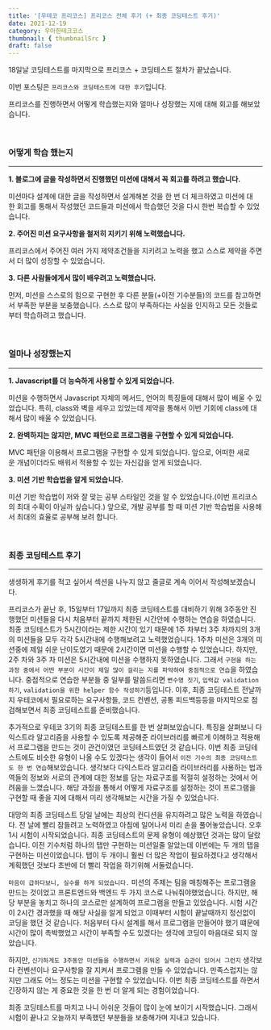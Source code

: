 ```yaml
---
title: '[우테코 프리코스] 프리코스 전체 후기 (+ 최종 코딩테스트 후기)'
date: 2021-12-19
category: 우아한테크코스
thumbnail: { thumbnailSrc }
draft: false
---
```


18일날 코딩테스트를 마지막으로 프리코스 + 코딩테스트 절차가 끝났습니다.

이번 포스팅은 `프리코스와 코딩테스트에 대한 후기`입니다.

프리코스를 진행하면서 어떻게 학습했는지와 얼마나 성장했는 지에 대해 회고를 해보았습니다.

<br>

### 어떻게 학습 했는지

---

**1. 블로그에 글을 작성하면서 진행했던 미션에 대해서 꼭 회고를 하려고 했습니다.**

미션마다 설계에 대한 글을 작성하면서 설계해본 것을 한 번 더 체크하였고 미션에 대한 회고를 통해서 작성했던 코드들과 미션에서 학습했던 것을 다시 한번 복습할 수 있었습니다.

**2. 주어진 미션 요구사항을 철저히 지키기 위해 노력했습니다.**

프리코스에서 주어진 여러 가지 제약조건들을 지키려고 노력을 했고 스스로 제약을 주면서 더 많이 성장할 수 있었습니다.

**3. 다른 사람들에게서 많이 배우려고 노력했습니다.**

먼저, 미션을 스스로의 힘으로 구현한 후 다른 분들(+이전 기수분들)의 코드를 참고하면서 부족한 부분을 보충했습니다. 스스로 많이 부족하다는 사실을 인지하고 모든 것들로부터 학습하려고 했습니다.

<br>

### 얼마나 성장했는지

---

**1. Javascript를 더 능숙하게 사용할 수 있게 되었습니다.**

미션을 수행하면서 Javascript 자체의 메서드, 언어의 특징들에 대해서 많이 배울 수 있었습니다. 특히, class와 벽을 세우고 있었는데 제약을 통해서 이번 기회에 class에 대해서 많이 배울 수 있었습니다.

**2. 완벽하지는 않지만, MVC 패턴으로 프로그램을 구현할 수 있게 되었습니다.**

MVC 패턴을 이용해서 프로그램을 구현할 수 있게 되었습니다. 앞으로, 어떠한 새로운 개념이더라도 배워서 적용할 수 있는 자신감을 얻게 되었습니다.

**3. 미션 기반 학습법을 알게 되었습니다.**

미션 기반 학습법이 저와 잘 맞는 공부 스타일인 것을 알 수 있었습니다.(이번 프리코스의 최대 수확이 아닐까 싶습니다.) 앞으로, 개발 공부를 할 때 미션 기반 학습법을 사용해서 최대의 효율로 공부해 보려 합니다.

<br>

### 최종 코딩테스트 후기

---

생생하게 후기를 적고 싶어서 섹션을 나누지 않고 줄글로 계속 이어서 작성해보겠습니다.

프리코스가 끝난 후, 15일부터 17일까지 최종 코딩테스트를 대비하기 위해 3주동안 진행했던 미션들을 다시 처음부터 끝까지 제한된 시간안에 수행하는 연습을 하였습니다. 최종 코딩테스트가 5시간이라는 제한 시간이 있기 때문에 1주 차부터 3주 차까지의 3개의 미션들을 모두 각각 5시간내에 수행해보려고 노력했었습니다. 1주차 미션은 3개의 미션중에 제일 쉬운 난이도였기 때문에 2시간이면 미션을 수행할 수 있었습니다. 하지만, 2주 차와 3주 차 미션은 5시간내에 미션을 수행하지 못하였습니다. 그래서 `구현을 하는 과정 중에서 어떤 부분이 시간이 제일 많이 걸리는 지를 파악하여 중점적으로 연습`을 하였습니다. 중점적으로 연습한 부분들 중 일부를 말씀드리면 `변수명 짓기`, `입력값 validation하기`, `validation을 위한 helper 함수 작성하기`등입니다. 이후, 최종 코딩테스트 전날까지 우테코에서 필요로하는 요구사항들, 코드 컨벤션, 공통 피드백등등을 마지막으로 점검해보면서 최종 코딩테스트를 준비했습니다.

추가적으로 우테코 3기의 최종 코딩테스트를 한 번 살펴보았습니다. 특징을 살펴보니 다익스트라 알고리즘을 사용할 수 있도록 제공해준 라이브러리를 빠르게 이해하고 적용해서 프로그램을 만드는 것이 관건이였던 코딩테스트였던 것 같습니다. 이번 최종 코딩테스트에도 비슷한 유형이 나올 수도 있겠다는 생각이 들어서 `이전 기수의 최종 코딩테스트도 한 번 연습`해보았습니다. 생각보다 다익스트라 알고리즘 라이브러리를 사용하는 법과 역들의 정보와 서로의 관계에 대한 정보를 담는 자료구조를 적절히 설정하는 것에서 어려움을 느꼈습니다. 해당 과정을 통해서 어떻게 자료구조를 설정하는 것이 프로그램을 구현할 때 좋을 지에 대해서 미리 생각해보는 시간을 가질 수 있었습니다.

대망의 최종 코딩테스트 당일 날에는 최상의 컨디션을 유지하려고 많은 노력을 하였습니다. 전 날에 빨리 잠들려고 노력하였고 아침에 일어나서 미리 손을 풀어놓았습니다. 오후 1시 시험이 시작되었습니다. 최종 코딩테스트의 문제 유형이 예상했던 것과는 많이 달랐습니다. 이전 기수처럼 하나의 탭만 구현하는 미션일줄 알았는데 이번에는 두 개의 탭을 구현하는 미션이었습니다. 탭이 두 개이니 훨씬 더 많은 작업이 필요하겠다고 생각해서 계획했던 것보다 초반에 더 빨리 작업을 하기위해 서둘렀습니다.

`마음이 급하다보니, 실수를 하게 되었습니다.` 미션의 주제는 팀을 매칭해주는 프로그램을 만드는 것이었고 프론트엔드와 백엔드 두 가지 코스로 나눠줘야했었습니다. 하지만, 해당 부분을 놓치고 하나의 코스로만 설계하여 프로그램을 만들고 있었습니다. 시험 시간이 2시간 경과했을 때 해당 사실을 알게 되었고 이때부터 시험이 끝날때까지 정신없이 코딩을 했던 것 같습니다. 처음부터 다시 설계를 해서 프로그램을 만들어야 했기 떄문에 시간이 많이 촉박했었고 시간이 부족할 수도 있겠다는 생각에 코딩이 마음대로 되지 않았습니다.

하지만, `신기하게도 3주동안 미션들을 수행하면서 키워온 실력과 습관이 있어서 그런지` 생각보다 컨벤션이나 요구사항을 잘 지켜서 프로그램을 만들 수 있었습니다. 만족스럽지는 않지만 그래도 어느 정도는 미션을 구현할 수 있었습니다. 이번 최종 코딩테스트를 하면서 긴장하지 않는 게 중요한 것을 한 번 더 알게 되는 경험이었습니다.

최종 코딩테스트를 마치고 나니 아쉬운 것들이 많이 눈에 보이기 시작했습니다. 그래서 시험이 끝나고 오늘까지 부족했던 부분들을 보충해가며 지내고 있습니다.
